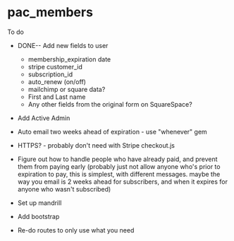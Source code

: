# pac_members


To do 

* DONE-- Add new fields to user
	* membership_expiration date
	* stripe customer_id
	* subscription_id
	* auto_renew (on/off)
	* mailchimp or square data?
	* First and Last name
	* Any other fields from the original form on SquareSpace?

* Add Active Admin
* Auto email two weeks ahead of expiration - use "whenever" gem
* HTTPS? - probably don't need with Stripe checkout.js
* Figure out how to handle people who have already paid, and prevent them from paying early (probably just not allow anyone who's prior to expiration to pay, this is simplest, with different messages. maybe the way you email is 2 weeks ahead for subscribers, and when it expires for anyone who wasn't subscribed)
* Set up mandrill
* Add bootstrap
* Re-do routes to only use what you need